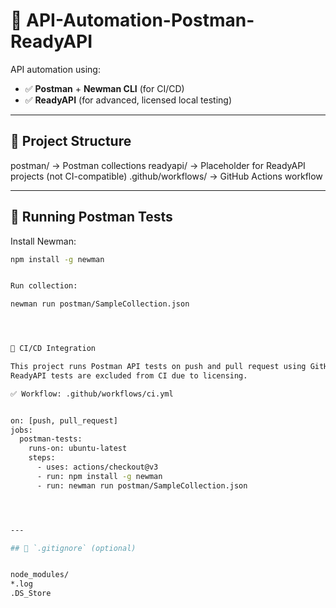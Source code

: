 # 🔹 API-Automation-Postman-ReadyAPI

API automation using:
- ✅ **Postman** + **Newman CLI** (for CI/CD)
- ✅ **ReadyAPI** (for advanced, licensed local testing)

---

## 📁 Project Structure

postman/ → Postman collections
readyapi/ → Placeholder for ReadyAPI projects (not CI-compatible)
.github/workflows/ → GitHub Actions workflow



---

## 🚀 Running Postman Tests

Install Newman:

```bash
npm install -g newman


Run collection:

newman run postman/SampleCollection.json




🔁 CI/CD Integration

This project runs Postman API tests on push and pull request using GitHub Actions.
ReadyAPI tests are excluded from CI due to licensing.

✅ Workflow: .github/workflows/ci.yml


on: [push, pull_request]
jobs:
  postman-tests:
    runs-on: ubuntu-latest
    steps:
      - uses: actions/checkout@v3
      - run: npm install -g newman
      - run: newman run postman/SampleCollection.json




---

## 📄 `.gitignore` (optional)


node_modules/
*.log
.DS_Store
